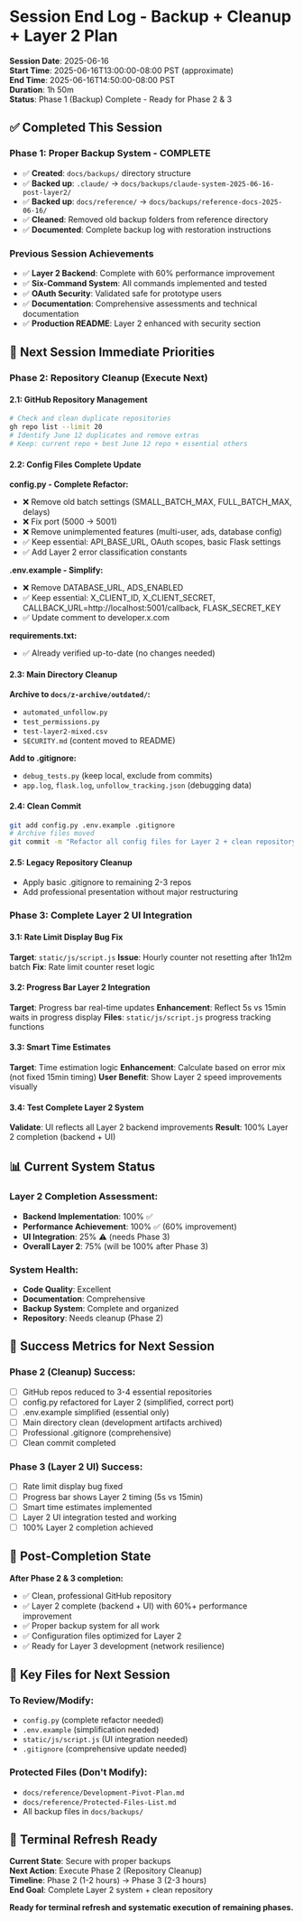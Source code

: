 # Session End Log - Backup + Cleanup + Layer 2 Plan

**Session Date**: 2025-06-16  
**Start Time**: 2025-06-16T13:00:00-08:00 PST (approximate)  
**End Time**: 2025-06-16T14:50:00-08:00 PST  
**Duration**: 1h 50m  
**Status**: Phase 1 (Backup) Complete - Ready for Phase 2 & 3

## ✅ Completed This Session

### Phase 1: Proper Backup System - COMPLETE
- ✅ **Created**: `docs/backups/` directory structure
- ✅ **Backed up**: `.claude/` → `docs/backups/claude-system-2025-06-16-post-layer2/`
- ✅ **Backed up**: `docs/reference/` → `docs/backups/reference-docs-2025-06-16/`
- ✅ **Cleaned**: Removed old backup folders from reference directory
- ✅ **Documented**: Complete backup log with restoration instructions

### Previous Session Achievements
- ✅ **Layer 2 Backend**: Complete with 60% performance improvement
- ✅ **Six-Command System**: All commands implemented and tested
- ✅ **OAuth Security**: Validated safe for prototype users
- ✅ **Documentation**: Comprehensive assessments and technical documentation
- ✅ **Production README**: Layer 2 enhanced with security section

## 🔄 Next Session Immediate Priorities

### Phase 2: Repository Cleanup (Execute Next)

#### 2.1: GitHub Repository Management
```bash
# Check and clean duplicate repositories
gh repo list --limit 20
# Identify June 12 duplicates and remove extras
# Keep: current repo + best June 12 repo + essential others
```

#### 2.2: Config Files Complete Update

**config.py - Complete Refactor:**
- ❌ Remove old batch settings (SMALL_BATCH_MAX, FULL_BATCH_MAX, delays)
- ❌ Fix port (5000 → 5001) 
- ❌ Remove unimplemented features (multi-user, ads, database config)
- ✅ Keep essential: API_BASE_URL, OAuth scopes, basic Flask settings
- ✅ Add Layer 2 error classification constants

**.env.example - Simplify:**
- ❌ Remove DATABASE_URL, ADS_ENABLED
- ✅ Keep essential: X_CLIENT_ID, X_CLIENT_SECRET, CALLBACK_URL=http://localhost:5001/callback, FLASK_SECRET_KEY
- ✅ Update comment to developer.x.com

**requirements.txt:**
- ✅ Already verified up-to-date (no changes needed)

#### 2.3: Main Directory Cleanup
**Archive to `docs/z-archive/outdated/`:**
- `automated_unfollow.py`
- `test_permissions.py` 
- `test-layer2-mixed.csv`
- `SECURITY.md` (content moved to README)

**Add to .gitignore:**
- `debug_tests.py` (keep local, exclude from commits)
- `app.log`, `flask.log`, `unfollow_tracking.json` (debugging data)

#### 2.4: Clean Commit
```bash
git add config.py .env.example .gitignore
# Archive files moved
git commit -m "Refactor all config files for Layer 2 + clean repository structure"
```

#### 2.5: Legacy Repository Cleanup
- Apply basic .gitignore to remaining 2-3 repos
- Add professional presentation without major restructuring

### Phase 3: Complete Layer 2 UI Integration

#### 3.1: Rate Limit Display Bug Fix
**Target**: `static/js/script.js`
**Issue**: Hourly counter not resetting after 1h12m batch
**Fix**: Rate limit counter reset logic

#### 3.2: Progress Bar Layer 2 Integration  
**Target**: Progress bar real-time updates
**Enhancement**: Reflect 5s vs 15min waits in progress display
**Files**: `static/js/script.js` progress tracking functions

#### 3.3: Smart Time Estimates
**Target**: Time estimation logic
**Enhancement**: Calculate based on error mix (not fixed 15min timing)
**User Benefit**: Show Layer 2 speed improvements visually

#### 3.4: Test Complete Layer 2 System
**Validate**: UI reflects all Layer 2 backend improvements
**Result**: 100% Layer 2 completion (backend + UI)

## 📊 Current System Status

### Layer 2 Completion Assessment:
- **Backend Implementation**: 100% ✅
- **Performance Achievement**: 100% ✅ (60% improvement)
- **UI Integration**: 25% ⚠️ (needs Phase 3)
- **Overall Layer 2**: 75% (will be 100% after Phase 3)

### System Health:
- **Code Quality**: Excellent
- **Documentation**: Comprehensive
- **Backup System**: Complete and organized
- **Repository**: Needs cleanup (Phase 2)

## 🎯 Success Metrics for Next Session

### Phase 2 (Cleanup) Success:
- [ ] GitHub repos reduced to 3-4 essential repositories
- [ ] config.py refactored for Layer 2 (simplified, correct port)
- [ ] .env.example simplified (essential only)
- [ ] Main directory clean (development artifacts archived)
- [ ] Professional .gitignore (comprehensive)
- [ ] Clean commit completed

### Phase 3 (Layer 2 UI) Success:
- [ ] Rate limit display bug fixed
- [ ] Progress bar shows Layer 2 timing (5s vs 15min)
- [ ] Smart time estimates implemented
- [ ] Layer 2 UI integration tested and working
- [ ] 100% Layer 2 completion achieved

## 🚀 Post-Completion State

**After Phase 2 & 3 completion:**
- ✅ Clean, professional GitHub repository
- ✅ Layer 2 complete (backend + UI) with 60%+ performance improvement
- ✅ Proper backup system for all work
- ✅ Configuration files optimized for Layer 2
- ✅ Ready for Layer 3 development (network resilience)

## 📂 Key Files for Next Session

### To Review/Modify:
- `config.py` (complete refactor needed)
- `.env.example` (simplification needed)  
- `static/js/script.js` (UI integration needed)
- `.gitignore` (comprehensive update needed)

### Protected Files (Don't Modify):
- `docs/reference/Development-Pivot-Plan.md`
- `docs/reference/Protected-Files-List.md`
- All backup files in `docs/backups/`

## 🔄 Terminal Refresh Ready

**Current State**: Secure with proper backups  
**Next Action**: Execute Phase 2 (Repository Cleanup)  
**Timeline**: Phase 2 (1-2 hours) → Phase 3 (2-3 hours)  
**End Goal**: Complete Layer 2 system + clean repository

**Ready for terminal refresh and systematic execution of remaining phases.**